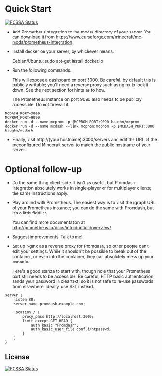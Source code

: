 # Quick Start
[![FOSSA Status](https://app.fossa.io/api/projects/git%2Bgithub.com%2FBaughn%2FPrometheusIntegration.svg?type=shield)](https://app.fossa.io/projects/git%2Bgithub.com%2FBaughn%2FPrometheusIntegration?ref=badge_shield)


* Add PrometheusIntegration to the mods/ directory of your server.
  You can download it from https://www.curseforge.com/minecraft/mc-mods/prometheus-integration.

* Install docker on your server, by whichever means.

  Debian/Ubuntu: sudo apt-get install docker.io

* Run the following commands.

  This will expose a dashboard on port 3000. Be careful, by default
  this is publicly writable; you'll need a reverse proxy such as nginx
  to lock it down. See the next section for hints as to how.

  The Prometheus instance on port 9090 also needs to be publicly
  accessible. Do not firewall it.

<!-- -->

    MCDASH_PORT=3000
    MCPROM_PORT=9090
    docker run -d --name mcprom -p $MCPROM_PORT:9090 baughn/mcprom
    docker run -d --name mcdash --link mcprom:mcprom -p $MCDASH_PORT:3000 baughn/mcdash

* Finally, visit http://(your hostname):3000/servers and edit the URL
  of the preconfigured Minecraft server to match the public hostname
  of your server.

# Optional follow-up

* Do the same thing client-side. It isn't as useful, but
  Promdash-Integration absolutely works in single-player or for
  multiplayer clients; the same instructions apply.

* Play around with Prometheus. The easiest way is to visit the /graph
  URL of your Prometheus instance; you can do the same with Promdash,
  but it's a little fiddlier.

  You can find more documentation at
  http://prometheus.io/docs/introduction/overview/

* Suggest improvements. Talk to me!

* Set up Nginx as a reverse proxy for Promdash, so other people can't
  edit your settings. While it shouldn't be possible to break out of
  the container, or even into the container, they can absolutely mess
  up your console.

  Here's a good stanza to start with, though note that your Prometheus
  port still needs to be accessible. Be careful, HTTP basic
  authentication sends your password in cleartext, so it is not safe
  to re-use passwords from elsewhere; ideally, use SSL instead.

<!-- -->

    server {
        listen 80;
        server_name promdash.example.com;

        location / {
            proxy_pass http://localhost:3000;
            limit_except GET HEAD {
                auth_basic "Promdash";
                auth_basic_user_file conf.d/htpasswd;
            }
        }
    }


## License
[![FOSSA Status](https://app.fossa.io/api/projects/git%2Bgithub.com%2FBaughn%2FPrometheusIntegration.svg?type=large)](https://app.fossa.io/projects/git%2Bgithub.com%2FBaughn%2FPrometheusIntegration?ref=badge_large)
